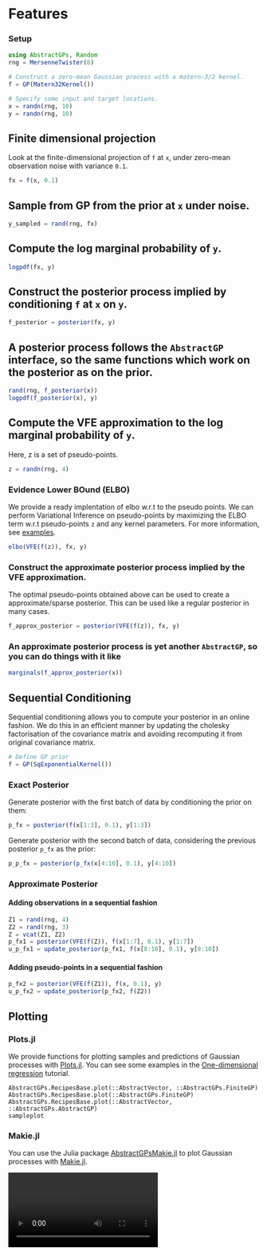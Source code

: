 # Features

### Setup

```julia
using AbstractGPs, Random
rng = MersenneTwister(0)

# Construct a zero-mean Gaussian process with a matern-3/2 kernel.
f = GP(Matern32Kernel())

# Specify some input and target locations.
x = randn(rng, 10)
y = randn(rng, 10)
```

## Finite dimensional projection
Look at the finite-dimensional projection of `f` at `x`, under zero-mean observation noise with variance `0.1`.
```julia
fx = f(x, 0.1)
```

## Sample from GP from the prior at `x` under noise.
```julia
y_sampled = rand(rng, fx)
```

## Compute the log marginal probability of `y`.
```julia
logpdf(fx, y)
```

## Construct the posterior process implied by conditioning `f` at `x` on `y`.
```julia
f_posterior = posterior(fx, y)
```

## A posterior process follows the `AbstractGP` interface, so the same functions which work on the posterior as on the prior.

```julia
rand(rng, f_posterior(x))
logpdf(f_posterior(x), y)
```

## Compute the VFE approximation to the log marginal probability of `y`.
Here, z is a set of pseudo-points. 
```julia
z = randn(rng, 4)
```

### Evidence Lower BOund (ELBO)
We provide a ready implentation of elbo w.r.t to the pseudo points. We can perform Variational Inference on pseudo-points by maximizing the ELBO term w.r.t pseudo-points `z` and any kernel parameters. For more information, see [examples](https://github.com/JuliaGaussianProcesses/AbstractGPs.jl/tree/master/examples). 
```julia
elbo(VFE(f(z)), fx, y)
```

### Construct the approximate posterior process implied by the VFE approximation.
The optimal pseudo-points obtained above can be used to create a approximate/sparse posterior. This can be used like a regular posterior in many cases.
```julia
f_approx_posterior = posterior(VFE(f(z)), fx, y)
```

### An approximate posterior process is yet another `AbstractGP`, so you can do things with it like
```julia
marginals(f_approx_posterior(x))
```

## Sequential Conditioning 
Sequential conditioning allows you to compute your posterior in an online fashion. We do this in an efficient manner by updating the cholesky factorisation of the covariance matrix and avoiding recomputing it from original covariance matrix.

```julia
# Define GP prior
f = GP(SqExponentialKernel())
```

### Exact Posterior

Generate posterior with the first batch of data by conditioning the prior on them:
```julia
p_fx = posterior(f(x[1:3], 0.1), y[1:3])
```

Generate posterior with the second batch of data, considering the previous posterior `p_fx` as the prior:
```julia
p_p_fx = posterior(p_fx(x[4:10], 0.1), y[4:10])
```

### Approximate Posterior
#### Adding observations in a sequential fashion
```julia
Z1 = rand(rng, 4)
Z2 = rand(rng, 3)
Z = vcat(Z1, Z2)
p_fx1 = posterior(VFE(f(Z)), f(x[1:7], 0.1), y[1:7])
u_p_fx1 = update_posterior(p_fx1, f(x[8:10], 0.1), y[8:10])
```

#### Adding pseudo-points in a sequential fashion
```julia
p_fx2 = posterior(VFE(f(Z1)), f(x, 0.1), y)
u_p_fx2 = update_posterior(p_fx2, f(Z2))
```

## Plotting

### Plots.jl

We provide functions for plotting samples and predictions of Gaussian processes with [Plots.jl](https://github.com/JuliaPlots/Plots.jl). You can see some examples in the [One-dimensional regression](@ref) tutorial.

```@docs
AbstractGPs.RecipesBase.plot(::AbstractVector, ::AbstractGPs.FiniteGP)
AbstractGPs.RecipesBase.plot(::AbstractGPs.FiniteGP)
AbstractGPs.RecipesBase.plot(::AbstractVector, ::AbstractGPs.AbstractGP)
sampleplot
```

### Makie.jl

You can use the Julia package [AbstractGPsMakie.jl](https://github.com/JuliaGaussianProcesses/AbstractGPsMakie.jl) to plot Gaussian processes with [Makie.jl](https://github.com/JuliaPlots/Makie.jl).

![posterior animation](https://juliagaussianprocesses.github.io/AbstractGPsMakie.jl/stable/posterior_animation.mp4)
